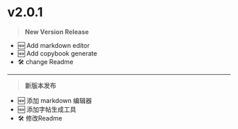 # v2.0.1

> **New Version Release**

- 🆕 Add markdown editor
- 🆕 Add copybook generate
- 🛠 change Readme

---

> **新版本发布**

- 🆕 添加 markdown 编辑器
- 🆕 添加字帖生成工具
- 🛠 修改Readme